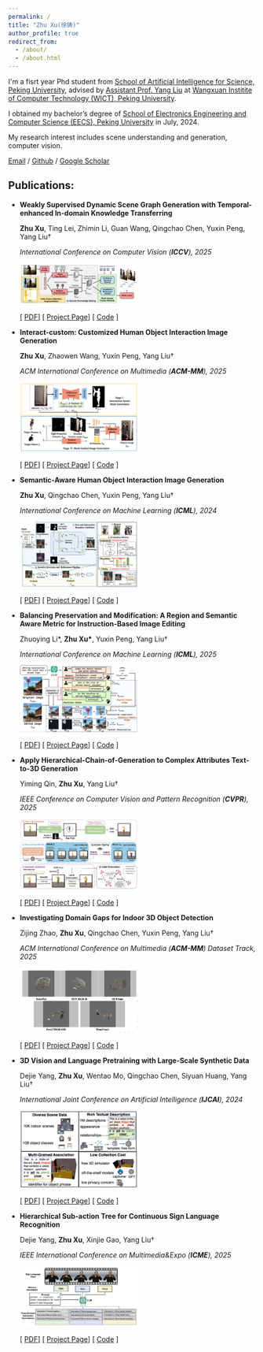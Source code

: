 ```yaml
---
permalink: /
title: "Zhu Xu(徐铸)"
author_profile: true
redirect_from: 
  - /about/
  - /about.html
---
```

I'm a fisrt year Phd student from [School of Artificial Intelligence for Science, Peking University](https://sai.pku.edu.cn), advised by [Assistant Prof. Yang Liu](https://www.csyangliu.com/) at  [Wangxuan Institite of Computer Technology (WICT), Peking University](https://www.icst.pku.edu.cn/).

I obtained my bachelor’s degree of [School of Electronics Engineering and Computer Science (EECS), Peking University](https://eecs.pku.edu.cn/) in July, 2024.

My research interest includes scene understanding and generation, computer vision.


[Email](xuzhu@stu.pku.edu.cn) / [Github](https://github.com/XZPKU) / [Google Scholar](https://scholar.google.com/citations?user=c3cgxwoAAAAJ&hl=zh-CN)


## Publications:

- **Weakly Supervised Dynamic Scene Graph Generation with Temporal-enhanced In-domain Knowledge Transferring**

  **Zhu Xu**, Ting Lei, Zhimin Li, Guan Wang, Qingchao Chen, Yuxin Peng, Yang Liu†

  *International Conference on Computer Vision (**ICCV**), 2025*
  <div align="left">
  <img src=../images/ICCV25_graph.png width=50% />
  </div>
  
  \[ [PDF](https://arxiv.org/abs/2508.04943)\]  \[ [Project Page](https://sites.google.com/view/trkt-official)\] \[ [Code](https://github.com/XZPKU/TRKT) \]


- **Interact-custom: Customized Human Object Interaction Image Generation**
  
  **Zhu Xu**, Zhaowen Wang, Yuxin Peng, Yang Liu†
  
  *ACM International Conference on Multimedia (**ACM-MM**), 2025*
  <div align="left">
  <img src=../images/ACMMM25_2dhoi.png width=50% />
  </div>
  
   \[ [PDF](https://arxiv.org/abs/2508.19575 )\]  \[ [Project Page](https://sites.google.com/view/interact-custom)\] \[ [Code](https://github.com/XZPKU/Inter-custom) \]
  
- **Semantic-Aware Human Object Interaction Image Generation**
  
  **Zhu Xu**, Qingchao Chen, Yuxin Peng, Yang Liu†
  
  *International Conference on Machine Learning (**ICML**), 2024*
  <div align="left">
  <img src=../images/ICML24_HOI.png width=50% />
  </div>
  
  \[ [PDF](https://openreview.net/pdf?id=vITl6CqIkk)\]  \[ [Project Page](https://sites.google.com/view/sa-hoi/)\] \[ [Code](https://github.com/XZPKU/SA-HOI) \]
  
- **Balancing Preservation and Modification: A Region and Semantic Aware Metric for Instruction-Based Image Editing**
  
  Zhuoying Li*, **Zhu Xu\***, Yuxin Peng, Yang Liu†
  
  *International Conference on Machine Learning (**ICML**), 2025*
  <div align="left">
  <img src=../images/ICML25.png width=50% />
  </div>
  
  \[ [PDF](https://arxiv.org/abs/2506.13827)\]  \[ [Project Page](https://joyli-x.github.io/BPM/)\] \[ [Code](https://github.com/joyli-x/BPM) \]
  
- **Apply Hierarchical-Chain-of-Generation to Complex Attributes Text-to-3D Generation**

  Yiming Qin, **Zhu Xu**, Yang Liu†
  
  *IEEE Conference on Computer Vision and Pattern Recognition (**CVPR**), 2025*
  <div align="left">
  <img src=../images/CVPR25_3D.png width=50% />
  </div>
  
    \[ [PDF](https://hierarchical-chain-of-generation.github.io/static/pdfs/paper_HCoG.pdf)\]  \[ [Project Page](https://hierarchical-chain-of-generation.github.io/)\] \[ [Code](https://github.com/Wakals/GASCOL) \]
  
- **Investigating Domain Gaps for Indoor 3D Object Detection**
  
  Zijing Zhao, **Zhu Xu**, Qingchao Chen, Yuxin Peng, Yang Liu†
  
  *ACM International Conference on Multimedia (**ACM-MM**) Dataset Track, 2025*
  <div align="left">
  <img src=../images/ACMMM25_3ddet.png width=50% />
  </div>
  
    \[ [PDF](https://arxiv.org/abs/2508.17439)\]  \[ [Project Page](https://jeremyzhao1998.github.io/DAVoteNet-release/)\] \[ [Code](https://github.com/JeremyZhao1998/ProcTHOR-OD) \]

- **3D Vision and Language Pretraining with Large-Scale Synthetic Data**

  Dejie Yang, **Zhu Xu**, Wentao Mo, Qingchao Chen, Siyuan Huang, Yang Liu†

  *International Joint Conference on Artificial Intelligence (**IJCAI**), 2024*
  <div align="left">
  <img src=../images/IJCAI-2024.png width=50% />
  </div>
  
  \[ [PDF](https://arxiv.org/pdf/2407.06084v1)\]  \[ [Project Page](https://blog.idejie.com/3Dsyn_pages/)\] \[ [Code](https://github.com/idejie/3DSyn) \]
  
- **Hierarchical Sub-action Tree for Continuous Sign Language Recognition**
  
  Dejie Yang, **Zhu Xu**, Xinjie Gao, Yang Liu†

  *IEEE International Conference on Multimedia&Expo (**ICME**), 2025*   
  <div align="left">
  <img src=../images/ICME25_sign.png width=50% />
  </div>
  
   \[ [PDF](https://arxiv.org/html/2506.20947v1)\]  \[ [Project Page](https://idejie.com/HST-SLR/)\] \[ [Code](https://github.com/idejie/HST-SLR) \]

